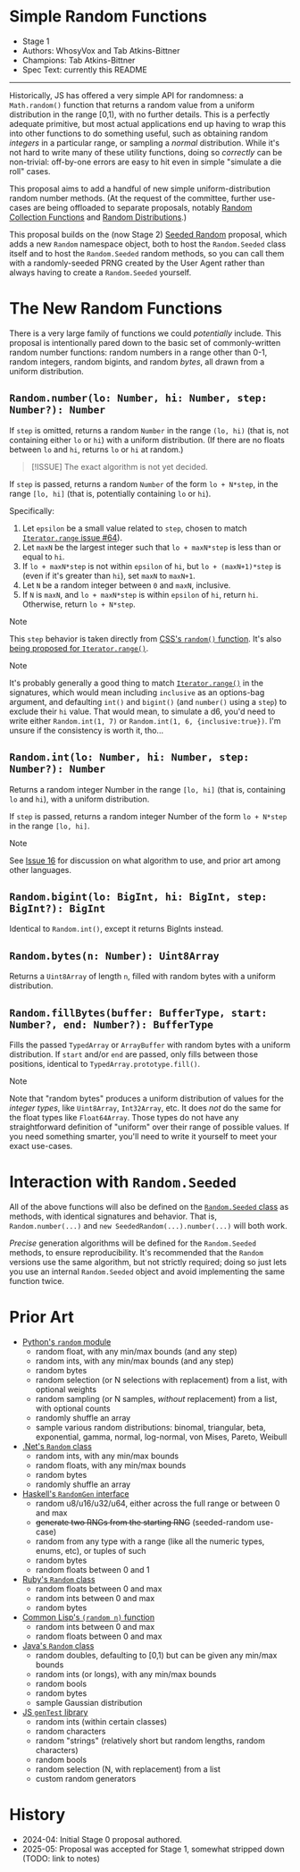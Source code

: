 # Simple Random Functions

* Stage 1
* Authors: WhosyVox and Tab Atkins-Bittner
* Champions: Tab Atkins-Bittner
* Spec Text: currently this README

-----

Historically, JS has offered a very simple API for randomness: a `Math.random()` function that returns a random value from a uniform distribution in the range [0,1), with no further details. This is a perfectly adequate primitive, but most actual applications end up having to wrap this into other functions to do something useful, such as obtaining random *integers* in a particular range, or sampling a *normal* distribution. While it's not hard to write many of these utility functions, doing so *correctly* can be non-trivial: off-by-one errors are easy to hit even in simple "simulate a die roll" cases.

This proposal aims to add a handful of new simple uniform-distribution random number methods. (At the request of the committee, further use-cases are being offloaded to separate proposals, notably [Random Collection Functions](https://github.com/tabatkins/proposal-random-collection-functions) and [Random Distributions](https://github.com/tabatkins/proposal-random-distributions).)

This proposal builds on the (now Stage 2) [Seeded Random](https://github.com/tc39/proposal-seeded-random) proposal, which adds a new `Random` namespace object, both to host the `Random.Seeded` class itself and to host the `Random.Seeded` random methods, so you can call them with a randomly-seeded PRNG created by the User Agent rather than always having to create a `Random.Seeded` yourself.


# The New Random Functions

There is a very large family of functions we could *potentially* include.
This proposal is intentionally pared down to the basic set of commonly-written random number functions: random numbers in a range other than 0-1, random integers, random bigints, and random *bytes*, all drawn from a uniform distribution.

## `Random.number(lo: Number, hi: Number, step: Number?): Number` ##

If `step` is omitted,
returns a random `Number` in the range `(lo, hi)`
(that is, not containing either `lo` or `hi`)
with a uniform distribution.
(If there are no floats between `lo` and `hi`,
returns `lo` or `hi` at random.)

> [!ISSUE]
> The exact algorithm is not yet decided.

If `step` is passed,
returns a random `Number` of the form `lo + N*step`,
in the range `[lo, hi]`
(that is, potentially containing `lo` or `hi`).

Specifically:

1. Let `epsilon` be a small value related to `step`, chosen to match [`Iterator.range` issue #64](https://github.com/tc39/proposal-iterator.range/issues/64#issuecomment-2881243363)).
2. Let `maxN` be the largest integer such that `lo + maxN*step` is less than or equal to `hi`.
3. If `lo + maxN*step` is not within `epsilon` of `hi`,
    but `lo + (maxN+1)*step` is
    (even if it's greater than `hi`),
    set `maxN` to `maxN+1`.
4. Let `N` be a random integer between `0` and `maxN`, inclusive.
5. If `N` is `maxN`, and `lo + maxN*step` is within `epsilon` of `hi`,
    return `hi`. Otherwise, return `lo + N*step`.

> [!NOTE]
> This `step` behavior is taken directly from [CSS's `random()` function](https://drafts.csswg.org/css-values-5/#random).
> It's also [being proposed for `Iterator.range()`](https://github.com/tc39/proposal-iterator.range/issues/64#issuecomment-2881243363).


> [!NOTE]
> It's probably generally a good thing to match [`Iterator.range()`](https://github.com/tc39/proposal-iterator.range/) in the signatures, which would mean including `inclusive` as an options-bag argument, and defaulting `int()` and `bigint()` (and `number()` using a `step`) to exclude their `hi` value. That would mean, to simulate a d6, you'd need to write either `Random.int(1, 7)` or `Random.int(1, 6, {inclusive:true})`. I'm unsure if the consistency is worth it, tho...


## `Random.int(lo: Number, hi: Number, step: Number?): Number` ##

Returns a random integer Number in the range `[lo, hi]`
(that is, containing `lo` and `hi`),
with a uniform distribution.

If `step` is passed,
returns a random integer Number of the form `lo + N*step`
in the range `[lo, hi]`.

> [!NOTE]
> See [Issue 16](https://github.com/tc39/proposal-random-functions/issues/16) for discussion on what algorithm to use,
> and prior art among other languages.


## `Random.bigint(lo: BigInt, hi: BigInt, step: BigInt?): BigInt` ##

Identical to `Random.int()`, except it returns BigInts instead.


## `Random.bytes(n: Number): Uint8Array` ##

Returns a `Uint8Array` of length `n`,
filled with random bytes with a uniform distribution.

## `Random.fillBytes(buffer: BufferType, start: Number?, end: Number?): BufferType`

Fills the passed `TypedArray` or `ArrayBuffer`
with random bytes with a uniform distribution.
If `start` and/or `end` are passed,
only fills between those positions,
identical to `TypedArray.prototype.fill()`.

> [!NOTE]
> Note that "random bytes" produces a uniform distribution of values for the *integer types*, like `Uint8Array`, `Int32Array`, etc.
> It does *not* do the same for the float types like `Float64Array`.
> Those types do not have any straightforward definition of "uniform" over their range of possible values.
> If you need something smarter, you'll need to write it yourself to meet your exact use-cases.

# Interaction with `Random.Seeded`

All of the above functions will also be defined on the [`Random.Seeded` class](https://github.com/tc39/proposal-seeded-random/) as methods, with identical signatures and behavior. That is, `Random.number(...)` and `new SeededRandom(...).number(...)` will both work.

*Precise* generation algorithms will be defined for the `Random.Seeded` methods, to ensure reproducibility. It's recommended that the `Random` versions use the same algorithm, but not strictly required; doing so just lets you use an internal `Random.Seeded` object and avoid implementing the same function twice.


# Prior Art

* [Python's `random` module](https://docs.python.org/3/library/random.html)
    * random float, with any min/max bounds (and any step)
    * random ints, with any min/max bounds (and any step)
    * random bytes
    * random selection (or N selections with replacement) from a list, with optional weights
    * random sampling (or N samples, *without* replacement) from a list, with optional counts
    * randomly shuffle an array
    * sample various random distributions: binomal, triangular, beta, exponential, gamma, normal, log-normal, von Mises, Pareto, Weibull
* [.Net's `Random` class](https://learn.microsoft.com/en-us/dotnet/api/system.random?view=net-8.0)
    * random ints, with any min/max bounds
    * random floats, with any min/max bounds
    * random bytes
    * randomly shuffle an array
* [Haskell's `RandomGen` interface](https://hackage.haskell.org/package/random-1.2.1.2/docs/System-Random.html)
    * random u8/u16/u32/u64, either across the full range or between 0 and max
    * <s>generate two RNGs from the starting RNG</s> (seeded-random use-case)
    * random from any type with a range (like all the numeric types, enums, etc), or tuples of such
    * random bytes
    * random floats between 0 and 1
* [Ruby's `Random` class](https://ruby-doc.org/core-2.4.0/Random.html)
    * random floats between 0 and max
    * random ints between 0 and max
    * random bytes
* [Common Lisp's `(random n)` function]([https://www.cs.cmu.edu/Groups/AI/html/cltl/clm/node133.html](http://clhs.lisp.se/Body/f_random.htm))
    * random ints between 0 and max
    * random floats between 0 and max
* [Java's `Random` class](https://docs.oracle.com/javase/8/docs/api/java/util/Random.html)
    * random doubles, defaulting to [0,1) but can be given any min/max bounds
    * random ints (or longs), with any min/max bounds
    * random bools
    * random bytes
    * sample Gaussian distribution
* [JS `genTest` library](https://www.npmjs.com/package/gentest)
    * random ints (within certain classes)
    * random characters
    * random "strings" (relatively short but random lengths, random characters)
    * random bools
    * random selection (N, with replacement) from a list
    * custom random generators

# History

* 2024-04: Initial Stage 0 proposal authored.
* 2025-05: Proposal was accepted for Stage 1, somewhat stripped down (TODO: link to notes)